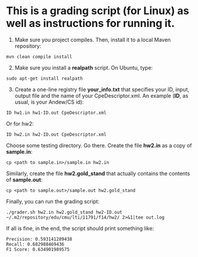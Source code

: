 This is a grading script (for Linux) as well as instructions for running it.
===================================================

1) Make sure you project compiles. Then, install it to a local Maven repository:
```
mvn clean compile install
```

2) Make sure you install a **realpath** script. On Ubuntu, type:
```
sudo apt-get install realpath
```

3) Create a one-line registry file **your_info.txt** that specifies your ID, input, output file and the name of your CpeDescriptor.xml. An example (**ID**, as usual, is your Andew/CS id):

```
ID hw1.in hw1-ID.out CpeDescriptor.xml
```

Or for hw2:

```
ID hw2.in hw2-ID.out CpeDescriptor.xml
```

Choose some testing directory. Go there. Create the file **hw2.in** as a copy of **sample.in**:

```
cp <path to sample.in>/sample.in hw2.in
```

Similarly, create the file **hw2.gold_stand** that actually contains the contents of **sample.out**:
```
cp <path to sample.out>/sample.out hw2.gold_stand
```

Finally, you can run the grading script:
```
./grader.sh hw2.in hw2.gold_stand hw2-ID.out ~/.m2/repository/edu/cmu/lti/11791/f14/hw2/ 2>&1|tee out.log
```

If all is fine, in the end, the script should print something like:
```
Precision: 0.593141289438
Recall: 0.682988469436
F1 Score: 0.634901989575
```

